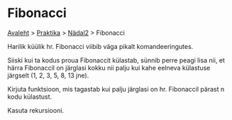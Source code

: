 # Fibonacci
[Avaleht](../../../README.md) > [Praktika](../../README.md) > [Nädal2](../README.md) > Fibonacci

Harilik küülik hr. Fibonacci viibib väga pikalt komandeeringutes.  

Siiski kui ta kodus proua Fibonaccit külastab, sünnib perre peagi lisa nii, 
et härra Fibonaccil on järglasi kokku nii palju kui kahe eelneva külastuse järgselt (1, 2, 3, 5, 8, 13 jne).  

Kirjuta funktsioon, mis tagastab kui palju järglasi on hr. Fibonaccil pärast n kodu külastust.  

Kasuta rekursiooni.
